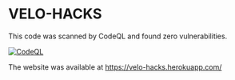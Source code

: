 # VELO-HACKS

This code was scanned by CodeQL and found zero vulnerabilities.  

[![CodeQL](https://github.com/saiganesh612/VELO-HACKS/actions/workflows/codeql-analysis.yml/badge.svg)](https://github.com/saiganesh612/VELO-HACKS/actions/workflows/codeql-analysis.yml)

The website was available at https://velo-hacks.herokuapp.com/
